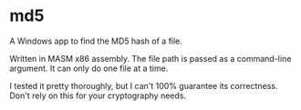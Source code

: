 # md5
A Windows app to find the MD5 hash of a file.

Written in MASM x86 assembly. The file path is passed as a command-line argument. It can only do one file at a time.

I tested it pretty thoroughly, but I can't 100% guarantee its correctness. Don't rely on this for your cryptography needs.
